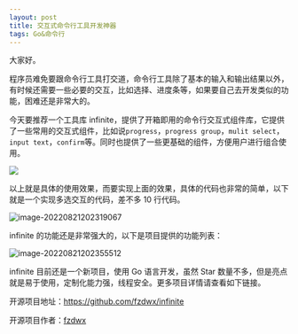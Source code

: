 ```yaml
---
layout: post
title: 交互式命令行工具开发神器
tags: Go&命令行
---
```


大家好。

程序员难免要跟命令行工具打交道，命令行工具除了基本的输入和输出结果以外，有时候还需要一些必要的交互，比如选择、进度条等，如果要自己去开发类似的功能，困难还是非常大的。

今天要推荐一个工具库 infinite，提供了开箱即用的命令行交互式组件库，它提供了一些常用的交互式组件，比如说`progress`，`progress group`，`mulit select`，`input text`，`confirm`等。同时也提供了一些更基础的组件，方便用户进行组合使用。

![](https://7465-test-3c9b5e-1-1301419220.tcb.qcloud.la/images/infinite.demo.gif)

以上就是具体的使用效果，而要实现上面的效果，具体的代码也非常的简单，以下就是一个实现多选交互的代码，差不多 10 行代码。

![image-20220821202319067](https://7465-test-3c9b5e-1-1301419220.tcb.qcloud.la/images/compress_image-20220821202319067.png)

infinite 的功能还是非常强大的，以下是项目提供的功能列表：

![image-20220821202355512](https://7465-test-3c9b5e-1-1301419220.tcb.qcloud.la/images/compress_image-20220821202355512.png)

infinite 目前还是一个新项目，使用 Go 语言开发，虽然 Star 数量不多，但是亮点就是易于使用，定制化能力强，线程安全。更多项目详情请查看如下链接。

开源项目地址：https://github.com/fzdwx/infinite

开源项目作者：[fzdwx](https://github.com/fzdwx)